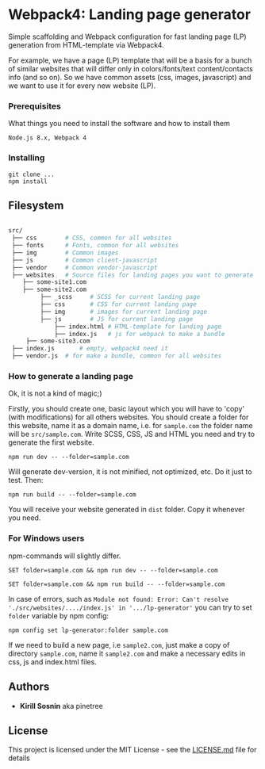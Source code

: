 # Webpack4: Landing page generator

Simple scaffolding and Webpack configuration for fast landing page (LP) generation from HTML-template via Webpack4.

For example, we have a page (LP) template that will be a basis for a bunch of similar websites that will differ only in 
colors/fonts/text content/contacts info (and so on).
So we have common assets (css, images, javascript) and we want to use it for every new website (LP). 

### Prerequisites

What things you need to install the software and how to install them

```
Node.js 8.x, Webpack 4 
```

### Installing


```
git clone ...
npm install
```

## Filesystem

```sh

src/
 ├── css        # CSS, common for all websites
 ├── fonts      # Fonts, common for all websites
 ├── img        # Common images
 ├── js         # Common client-javascript
 ├── vendor     # Common vendor-javascript
 ├── websites   # Source files for landing pages you want to generate
 	├── some-site1.com        
 	├── some-site2.com        
		 ├── _scss     # SCSS for current landing page
		 ├── css       # CSS for current landing page
		 ├── img       # images for current landing page
		 ├── js        # JS for current landing page
			 ├── index.html	# HTML-template for landing page
			 ├── index.js	# js for webpack to make a bundle
	 ├── some-site3.com        
 ├── index.js		# empty, webpack4 need it
 ├── vendor.js	# for make a bundle, common for all websites
```

### How to generate a landing page

Ok, it is not a kind of magic;)

Firstly, you should create one, basic layout which you will have to 'copy' (with modifications) for all others websites. 
You should create a folder for this website, name it as a domain name, i.e. for `sample.com` the folder name will be
`src/sample.com`.
Write SCSS, CSS, JS and HTML you need and try to generate the first website.

```
npm run dev -- --folder=sample.com
```
Will generate dev-version, it is not minified, not optimized, etc.
Do it just to test.
Then:

```
npm run build -- --folder=sample.com
```

You will receive your website generated in `dist` folder. Copy it whenever you need.


### For Windows users

npm-commands will slightly differ.

```
SET folder=sample.com && npm run dev -- --folder=sample.com
```

```
SET folder=sample.com && npm run build -- --folder=sample.com
```

In case of errors, such as `Module not found: Error: Can't resolve './src/websites/..../index.js' in '.../lp-generator'`
you can try to set `folder` variable by npm config:

````
npm config set lp-generator:folder sample.com
````

If we need to build a new page, i.e `sample2.com`, just make a copy of directory `sample.com`, name it `sample2.com` and 
make a necessary edits in css, js and index.html files.  


## Authors

* **Kirill Sosnin** aka pinetree


## License

This project is licensed under the MIT License - see the [LICENSE.md](LICENSE.md) file for details
